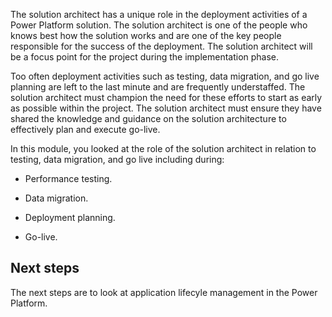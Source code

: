 The solution architect has a unique role in the deployment activities of a Power Platform solution. The solution architect is one of the people who knows best how the solution works and are one of the key people responsible for the success of the deployment. The solution architect will be a focus point for the project during the implementation phase.

Too often deployment activities such as testing, data migration, and go live planning are left to the last minute and are frequently understaffed. The solution architect must champion the need for these efforts to start as early as possible within the project. The solution architect must ensure they have shared the knowledge and guidance on the solution architecture to effectively plan and execute go-live.

In this module, you looked at the role of the solution architect in relation to testing, data migration, and go live including during:

- Performance testing.

- Data migration.

- Deployment planning.

- Go-live.

## Next steps

The next steps are to look at application lifecyle management in the Power Platform.
